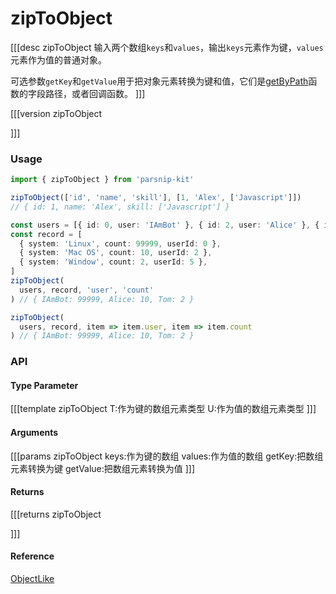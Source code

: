 # zipToObject

[[[desc zipToObject
输入两个数组`keys`和`values`，输出`keys`元素作为键，`values`元素作为值的普通对象。

可选参数`getKey`和`getValue`用于把对象元素转换为键和值，它们是[getByPath](../object/getByPath)函数的字段路径，或者回调函数。
]]]

[[[version zipToObject
  
]]]

### Usage

```ts
import { zipToObject } from 'parsnip-kit'

zipToObject(['id', 'name', 'skill'], [1, 'Alex', ['Javascript']])
// { id: 1, name: 'Alex', skill: ['Javascript'] }

const users = [{ id: 0, user: 'IAmBot' }, { id: 2, user: 'Alice' }, { id: 5, user: 'Tom' }]
const record = [
  { system: 'Linux', count: 99999, userId: 0 },
  { system: 'Mac OS', count: 10, userId: 2 },
  { system: 'Window', count: 2, userId: 5 },
]
zipToObject(
  users, record, 'user', 'count'
) // { IAmBot: 99999, Alice: 10, Tom: 2 }

zipToObject(
  users, record, item => item.user, item => item.count
) // { IAmBot: 99999, Alice: 10, Tom: 2 }
```


### API

#### Type Parameter

[[[template zipToObject
T:作为键的数组元素类型
U:作为值的数组元素类型
]]]

#### Arguments


[[[params zipToObject
keys:作为键的数组
values:作为值的数组
getKey:把数组元素转换为键
getValue:把数组元素转换为值
]]]

#### Returns
[[[returns zipToObject

]]]

#### Reference

[ObjectLike](../common/types#objectlike)